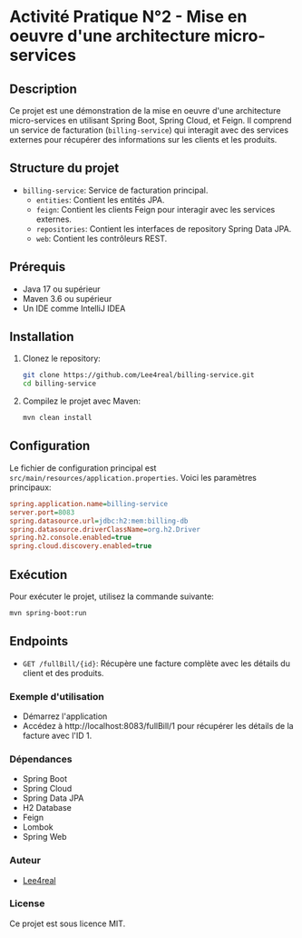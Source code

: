 # Activité Pratique N°2 - Mise en oeuvre d'une architecture micro-services

## Description
Ce projet est une démonstration de la mise en oeuvre d'une architecture micro-services en utilisant Spring Boot, Spring Cloud, et Feign. Il comprend un service de facturation (`billing-service`) qui interagit avec des services externes pour récupérer des informations sur les clients et les produits.

## Structure du projet
- `billing-service`: Service de facturation principal.
    - `entities`: Contient les entités JPA.
    - `feign`: Contient les clients Feign pour interagir avec les services externes.
    - `repositories`: Contient les interfaces de repository Spring Data JPA.
    - `web`: Contient les contrôleurs REST.

## Prérequis
- Java 17 ou supérieur
- Maven 3.6 ou supérieur
- Un IDE comme IntelliJ IDEA

## Installation
1. Clonez le repository:
    ```sh
    git clone https://github.com/Lee4real/billing-service.git
    cd billing-service
    ```

2. Compilez le projet avec Maven:
    ```sh
    mvn clean install
    ```

## Configuration
Le fichier de configuration principal est `src/main/resources/application.properties`. Voici les paramètres principaux:
```ini
spring.application.name=billing-service
server.port=8083
spring.datasource.url=jdbc:h2:mem:billing-db
spring.datasource.driverClassName=org.h2.Driver
spring.h2.console.enabled=true
spring.cloud.discovery.enabled=true
```
## Exécution
Pour exécuter le projet, utilisez la commande suivante:
```sh
mvn spring-boot:run
```

## Endpoints
- `GET /fullBill/{id}`: Récupère une facture complète avec les détails du client et des produits.

### Exemple d'utilisation
- Démarrez l'application
- Accédez à http://localhost:8083/fullBill/1 pour récupérer les détails de la facture avec l'ID 1.

### Dépendances
- Spring Boot
- Spring Cloud
- Spring Data JPA
- H2 Database
- Feign
- Lombok
- Spring Web

### Auteur
- [Lee4real](https://github.com/Lee4real)

### License
Ce projet est sous licence MIT.


